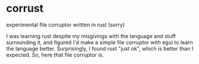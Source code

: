 # corrust
experimental file corruptor written in rust (sorry)

I was learning rust despite my misgivings with the language and stuff surrounding it, and figured I'd make a simple file corruptor with egui to learn the language better.
Surprisingly, I found rust "just ok", which is better than I expected.
So, here that file corruptor is.
